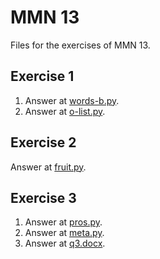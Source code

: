 # MMN 13

Files for the exercises of MMN 13.

## Exercise 1

1. Answer at [words-b.py](./words-b.py).
2. Answer at [o-list.py](./o-list.py).

## Exercise 2

Answer at [fruit.py](./fruit.py).

## Exercise 3

1. Answer at [pros.py](./pros.py).
2. Answer at [meta.py](./meta.py).
3. Answer at [q3.docx](./q3.docx).
